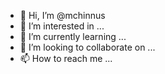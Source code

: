 - 👋 Hi, I’m @mchinnus
- 👀 I’m interested in ...
- 🌱 I’m currently learning ...
- 💞️ I’m looking to collaborate on ...
- 📫 How to reach me ...

<!---
mchinnus/mchinnus is a ✨ special ✨ repository because its `README.md` (this file) appears on your GitHub profile.
You can click the Preview link to take a look at your changes.
--->
